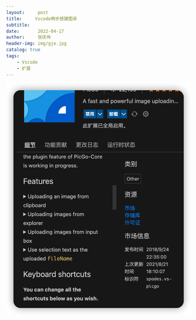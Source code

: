 ```yaml
---
layout:     post
title:     Vscode两步搭建图床
subtitle:   
date:       2022-04-17
author:     张庆伟
header-img: img/gje.jpg
catalog: true
tags:
    - Vscode
    - 扩展
---
```

![20220417100054](https://raw.githubusercontent.com/realzhangqingwei/realzhangqingwei.github.io/master/imgs_for_blogs/20220417100054.png)
